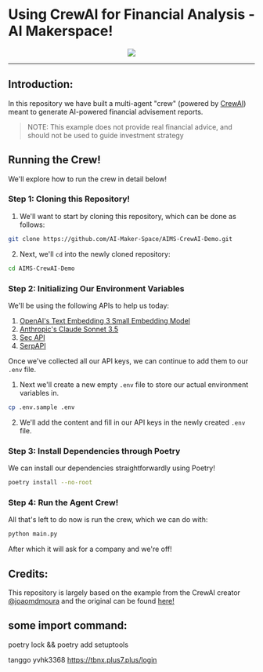 # Using CrewAI for Financial Analysis - AI Makerspace!

<p align="center">
  <img src="https://images.lumacdn.com/cdn-cgi/image/format=auto,fit=cover,dpr=1,quality=75,width=400,height=400/event-covers/a7/d8a6b732-c1e5-4c19-bc4d-409d72aa20d6" />
</p>

---

## Introduction:

In this repository we have built a multi-agent "crew" (powered by [CrewAI](https://github.com/joaomdmoura/crewAI/tree/main)) meant to generate AI-powered financial advisement reports. 

> NOTE: This example does not provide real financial advice, and should not be used to guide investment strategy

## Running the Crew!

We'll explore how to run the crew in detail below!

### Step 1: Cloning this Repository!

1. We'll want to start by cloning this repository, which can be done as follows:

```bash
git clone https://github.com/AI-Maker-Space/AIMS-CrewAI-Demo.git
```

2. Next, we'll `cd` into the newly cloned repository:

```bash
cd AIMS-CrewAI-Demo
```

### Step 2: Initializing Our Environment Variables

We'll be using the following APIs to help us today:

1. [OpenAI's Text Embedding 3 Small Embedding Model](https://platform.openai.com/docs/quickstart)
2. [Anthropic's Claude Sonnet 3.5](https://docs.anthropic.com/en/docs/quickstart)
3. [Sec API](https://sec-api.io/)
4. [SerpAPI](https://serpapi.com/)

Once we've collected all our API keys, we can continue to add them to our `.env` file.

1. Next we'll create a new empty `.env` file to store our actual environment variables in.

```bash 
cp .env.sample .env
```

2. We'll add the content and fill in our API keys in the newly created `.env` file.

### Step 3: Install Dependencies through Poetry

We can install our dependencies straightforwardly using Poetry!

```bash
poetry install --no-root
```

### Step 4: Run the Agent Crew!

All that's left to do now is run the crew, which we can do with:

```bash
python main.py
```

After which it will ask for a company and we're off!

## Credits:

This repository is largely based on the example from the CrewAI creator [@joaomdmoura](https://x.com/joaomdmoura) and the original can be found [here!](https://github.com/joaomdmoura/crewAI-examples/tree/de183dcab06b8021dd403ec4d07116e4ed9b5da8/stock_analysis)



## some import command:
 poetry lock && poetry add setuptools 
 

tanggo
yvhk3368
https://tbnx.plus7.plus/login